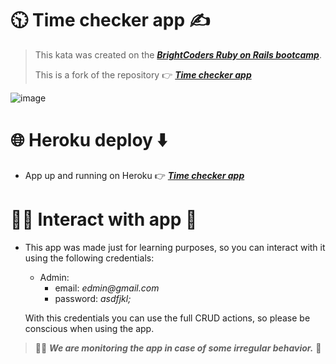 # 🕥 Time checker app ✍️

> This kata was created on the [**_BrightCoders Ruby on Rails bootcamp_**](http://www.brightcoders.com/).
>
> This is a fork of the repository 👉 [**_Time checker app_**](https://github.com/BC-MAY-21-ROR/kata-06-el-reloj-checador-k6-ca-reilero-04)

![image](https://user-images.githubusercontent.com/13999498/215313860-f939b428-4f81-4783-a2a4-6a1f431e67b3.png)


# 🌐 Heroku deploy ⬇️

- App up and running on Heroku 👉 [**_Time checker app_**](https://bcaug22-railero-4-time-checker.herokuapp.com/ "Deploy")

# 👩‍💻 Interact with app 🧩

- This app was made just for learning purposes, so you can interact with it using the following credentials:

  - Admin:
    - email: _edmin@gmail.com_
    - password: _asdfjkl;_

  With this credentials you can use the full CRUD actions, so please be conscious when using the app.

> 🕵️‍♀️ **_We are monitoring the app in case of some irregular behavior._** 👀

